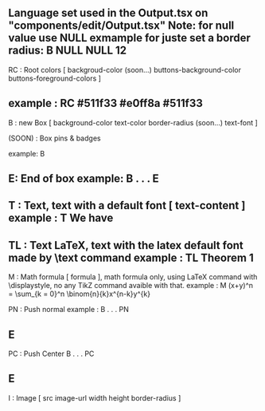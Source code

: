 Language set used in the Output.tsx on "components/edit/Output.tsx"
Note: for null value use NULL
exmample for juste set a border radius: B NULL NULL 12
---
RC : Root colors [ backgroud-color (soon...) buttons-background-color buttons-foreground-colors ]

example :
RC #511f33 #e0ff8a #511f33
---
B : new Box [ background-color text-color border-radius (soon...) text-font ]

(SOON) : Box pins & badges

example:
B

E: End of box
example:
B
.
.
.
E
---
T : Text, text with a default font [ text-content ]
example : T We have
---
TL : Text LaTeX, text with the latex default font made by \text command
example : TL Theorem 1
---
M : Math formula [ formula ], math formula only, using LaTeX command with \displaystyle, no any TikZ command avaible with that.
example : M (x+y)^n = \sum_{k = 0}^n \binom{n}{k}x^{n-k}y^{k}

PN : Push normal
example :
B
.
.
.
PN

E
---
PC : Push Center
B
.
.
.
PC

E
---
I : Image [ src image-url width height border-radius ]
